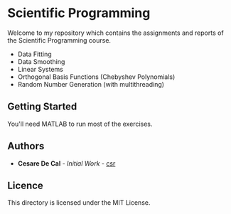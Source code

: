 # Scientific Programming
Welcome to my repository which contains the assignments and reports of the Scientific Programming course.

* Data Fitting
* Data Smoothing
* Linear Systems
* Orthogonal Basis Functions (Chebyshev Polynomials)
* Random Number Generation (with multithreading)

## Getting Started
You'll need MATLAB to run most of the exercises.

## Authors
* **Cesare De Cal** - _Initial Work_ - [csr](https://github.com/csr)

## Licence
This directory is licensed under the MIT License.

